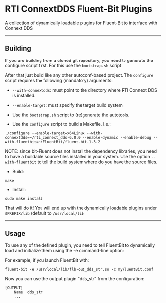 # RTI ConnextDDS Fluent-Bit Plugins

A collection of dynamically loadable plugins for Fluent-Bit to interface with Connext DDS

---
## Building
If you are building from a cloned git repository, you need to generate the configure script first. For this use the `bootstrap.sh` script

After that just build like any other autoconf-based project. The `configure` 
script requires the following (mandatory) arguments:

- `--with-connextdds`: must point to the directory where RTI Connext DDS is
  installed.
- `--enable-target`: must specify the target build system 

- Use the `bootstrap.sh` script to (re)generate the autotools.
- Use the `configure` script to build a Makefile. I.e.:

```
./configure --enable-target=x64Linux --with-connextdds=~/rti_connext_dds-6.0.0 --enable-dynamic --enable-debug --with-fluentbit=~/FluentBit/fluent-bit-1.3.2
```

NOTE: since bit-Fluent does not install the dependency libraries, you need to have a buildable source files installed in your system. Use the option `--with-fluentbit` to tell the build system where do you have the source files.

- Build:

```
make
```

- Install:

```
sudo make install
```

That will do it! You will end up with the dynamically loadable plugins under `$PREFIX/lib` (default to `/usr/local/lib`


---
## Usage
To use any of the defined plugin, you need to tell FluentBit to dynamically 
load and initialize them using the -e command-line option:

For example, if you launch FluentBit with:

```
fluent-bit -e /usr/local/lib/flb-out_dds_str.so -c myFluentBit.conf
```
Now you can use the output plugin "dds_str" from the configuration:

```
[OUTPUT]
    Name  dds_str
    ...
```


